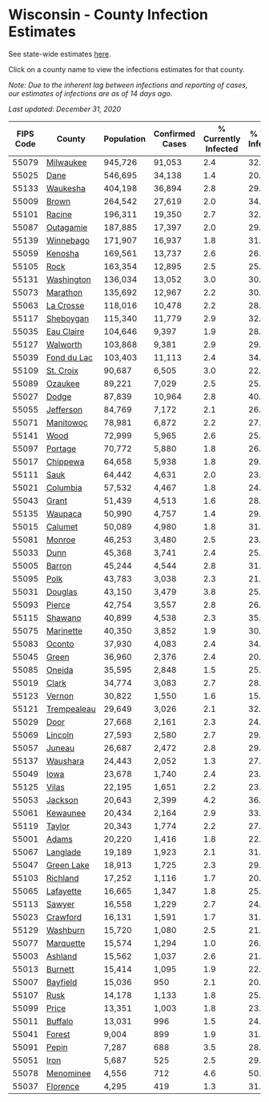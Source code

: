 # Wisconsin - County Infection Estimates

See state-wide estimates [here](/infections/us-wi).

Click on a county name to view the infections estimates for that county.

*Note: Due to the inherent lag between infections and reporting of cases, our estimates of infections are as of 14 days ago.*

*Last updated: December 31, 2020*

|   FIPS Code |                     County |   Population |   Confirmed Cases |   % Currently Infected |   % Total Infected |
|-------------|----------------------------|--------------|-------------------|------------------------|--------------------|
|       55079 |     [Milwaukee](milwaukee) |      945,726 |            91,053 |                    2.4 |               32.0 |
|       55025 |               [Dane](dane) |      546,695 |            34,138 |                    1.4 |               20.1 |
|       55133 |       [Waukesha](waukesha) |      404,198 |            36,894 |                    2.8 |               29.0 |
|       55009 |             [Brown](brown) |      264,542 |            27,619 |                    2.0 |               34.6 |
|       55101 |           [Racine](racine) |      196,311 |            19,350 |                    2.7 |               32.1 |
|       55087 |     [Outagamie](outagamie) |      187,885 |            17,397 |                    2.0 |               29.6 |
|       55139 |     [Winnebago](winnebago) |      171,907 |            16,937 |                    1.8 |               31.7 |
|       55059 |         [Kenosha](kenosha) |      169,561 |            13,737 |                    2.6 |               26.7 |
|       55105 |               [Rock](rock) |      163,354 |            12,895 |                    2.5 |               25.3 |
|       55131 |   [Washington](washington) |      136,034 |            13,052 |                    3.0 |               30.3 |
|       55073 |       [Marathon](marathon) |      135,692 |            12,967 |                    2.2 |               30.4 |
|       55063 |     [La Crosse](la-crosse) |      118,016 |            10,478 |                    2.2 |               28.1 |
|       55117 |     [Sheboygan](sheboygan) |      115,340 |            11,779 |                    2.9 |               32.6 |
|       55035 |   [Eau Claire](eau-claire) |      104,646 |             9,397 |                    1.9 |               28.6 |
|       55127 |       [Walworth](walworth) |      103,868 |             9,381 |                    2.9 |               29.0 |
|       55039 | [Fond du Lac](fond-du-lac) |      103,403 |            11,113 |                    2.4 |               34.4 |
|       55109 |     [St. Croix](st.-croix) |       90,687 |             6,505 |                    3.0 |               22.5 |
|       55089 |         [Ozaukee](ozaukee) |       89,221 |             7,029 |                    2.5 |               25.2 |
|       55027 |             [Dodge](dodge) |       87,839 |            10,964 |                    2.8 |               40.0 |
|       55055 |     [Jefferson](jefferson) |       84,769 |             7,172 |                    2.1 |               26.9 |
|       55071 |     [Manitowoc](manitowoc) |       78,981 |             6,872 |                    2.2 |               27.7 |
|       55141 |               [Wood](wood) |       72,999 |             5,965 |                    2.6 |               25.7 |
|       55097 |         [Portage](portage) |       70,772 |             5,880 |                    1.8 |               26.4 |
|       55017 |       [Chippewa](chippewa) |       64,658 |             5,938 |                    1.8 |               29.3 |
|       55111 |               [Sauk](sauk) |       64,442 |             4,631 |                    2.0 |               23.1 |
|       55021 |       [Columbia](columbia) |       57,532 |             4,467 |                    1.8 |               24.9 |
|       55043 |             [Grant](grant) |       51,439 |             4,513 |                    1.6 |               28.2 |
|       55135 |         [Waupaca](waupaca) |       50,990 |             4,757 |                    1.4 |               29.7 |
|       55015 |         [Calumet](calumet) |       50,089 |             4,980 |                    1.8 |               31.8 |
|       55081 |           [Monroe](monroe) |       46,253 |             3,480 |                    2.5 |               23.8 |
|       55033 |               [Dunn](dunn) |       45,368 |             3,741 |                    2.4 |               25.9 |
|       55005 |           [Barron](barron) |       45,244 |             4,544 |                    2.8 |               31.8 |
|       55095 |               [Polk](polk) |       43,783 |             3,038 |                    2.3 |               21.8 |
|       55031 |         [Douglas](douglas) |       43,150 |             3,479 |                    3.8 |               25.0 |
|       55093 |           [Pierce](pierce) |       42,754 |             3,557 |                    2.8 |               26.3 |
|       55115 |         [Shawano](shawano) |       40,899 |             4,538 |                    2.3 |               35.5 |
|       55075 |     [Marinette](marinette) |       40,350 |             3,852 |                    1.9 |               30.5 |
|       55083 |           [Oconto](oconto) |       37,930 |             4,083 |                    2.4 |               34.2 |
|       55045 |             [Green](green) |       36,960 |             2,376 |                    2.4 |               20.2 |
|       55085 |           [Oneida](oneida) |       35,595 |             2,848 |                    1.5 |               25.6 |
|       55019 |             [Clark](clark) |       34,774 |             3,083 |                    2.7 |               28.0 |
|       55123 |           [Vernon](vernon) |       30,822 |             1,550 |                    1.6 |               15.8 |
|       55121 | [Trempealeau](trempealeau) |       29,649 |             3,026 |                    2.1 |               32.3 |
|       55029 |               [Door](door) |       27,668 |             2,161 |                    2.3 |               24.9 |
|       55069 |         [Lincoln](lincoln) |       27,593 |             2,580 |                    2.7 |               29.6 |
|       55057 |           [Juneau](juneau) |       26,687 |             2,472 |                    2.8 |               29.2 |
|       55137 |       [Waushara](waushara) |       24,443 |             2,052 |                    1.3 |               27.0 |
|       55049 |               [Iowa](iowa) |       23,678 |             1,740 |                    2.4 |               23.2 |
|       55125 |             [Vilas](vilas) |       22,195 |             1,651 |                    2.2 |               23.5 |
|       55053 |         [Jackson](jackson) |       20,643 |             2,399 |                    4.2 |               36.7 |
|       55061 |       [Kewaunee](kewaunee) |       20,434 |             2,164 |                    2.9 |               33.7 |
|       55119 |           [Taylor](taylor) |       20,343 |             1,774 |                    2.2 |               27.5 |
|       55001 |             [Adams](adams) |       20,220 |             1,416 |                    1.8 |               22.3 |
|       55067 |       [Langlade](langlade) |       19,189 |             1,923 |                    2.1 |               31.9 |
|       55047 |   [Green Lake](green-lake) |       18,913 |             1,725 |                    2.3 |               29.3 |
|       55103 |       [Richland](richland) |       17,252 |             1,116 |                    1.7 |               20.6 |
|       55065 |     [Lafayette](lafayette) |       16,665 |             1,347 |                    1.8 |               25.8 |
|       55113 |           [Sawyer](sawyer) |       16,558 |             1,229 |                    2.7 |               24.3 |
|       55023 |       [Crawford](crawford) |       16,131 |             1,591 |                    1.7 |               31.4 |
|       55129 |       [Washburn](washburn) |       15,720 |             1,080 |                    2.5 |               21.5 |
|       55077 |     [Marquette](marquette) |       15,574 |             1,294 |                    1.0 |               26.9 |
|       55003 |         [Ashland](ashland) |       15,562 |             1,037 |                    2.6 |               21.0 |
|       55013 |         [Burnett](burnett) |       15,414 |             1,095 |                    1.9 |               22.4 |
|       55007 |       [Bayfield](bayfield) |       15,036 |               950 |                    2.1 |               20.0 |
|       55107 |               [Rusk](rusk) |       14,178 |             1,133 |                    1.8 |               25.4 |
|       55099 |             [Price](price) |       13,351 |             1,003 |                    1.8 |               23.8 |
|       55011 |         [Buffalo](buffalo) |       13,031 |               996 |                    1.5 |               24.3 |
|       55041 |           [Forest](forest) |        9,004 |               899 |                    1.9 |               31.9 |
|       55091 |             [Pepin](pepin) |        7,287 |               688 |                    3.5 |               28.9 |
|       55051 |               [Iron](iron) |        5,687 |               525 |                    2.5 |               29.5 |
|       55078 |     [Menominee](menominee) |        4,556 |               712 |                    4.6 |               50.0 |
|       55037 |       [Florence](florence) |        4,295 |               419 |                    1.3 |               31.6 |
